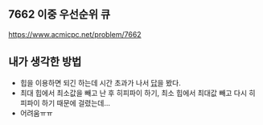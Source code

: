 ## 7662 이중 우선순위 큐

<https://www.acmicpc.net/problem/7662>

## 내가 생각한 방법

<!-- ![이미지](./img.png) -->

- 힙을 이용하면 되긴 하는데 시간 초과가 나서 [답](https://velog.io/@leehj8896/%EB%B0%B1%EC%A4%80-7662%EB%B2%88-%EC%9D%B4%EC%A4%91-%EC%9A%B0%EC%84%A0%EC%88%9C%EC%9C%84-%ED%81%90)을 봤다.
- 최대 힙에서 최소값을 빼고 난 후 히피파이 하기, 최소 힙에서 최대값 빼고 다시 히피파이 하기 때문에 걸렸는데...
- 어려움ㅠㅠ
